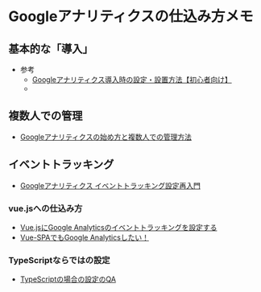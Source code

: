 # Googleアナリティクスの仕込み方メモ

## 基本的な「導入」

- 参考
  - [Googleアナリティクス導入時の設定・設置方法【初心者向け】](https://wacul-ai.com/blog/access-analysis/google-analytics-setting/ga-beginner/)
  -

## 複数人での管理

- [Googleアナリティクスの始め方と複数人での管理方法](https://bindcamp.digitalstage.jp/marketing/3676)

## イベントトラッキング

- [Googleアナリティクス イベントトラッキング設定再入門](https://cont-hub.com/blog/03/370/)

### vue.jsへの仕込み方

- [Vue.jsにGoogle Analyticsのイベントトラッキングを設定する](http://tic40.hatenablog.com/entry/2018/01/05/080000)
- [Vue-SPAでもGoogle Analyticsしたい！](https://qiita.com/hirohero/items/0f29a89cd08b421ccfe1)

### TypeScriptならではの設定

- [TypeScriptの場合の設定のQA](https://medium.com/@matteo_gabriele/the-plugin-as-a-default-export-so-you-should-probably-use-it-like-this-const-vueanalytics-59ab9eed20fb)
